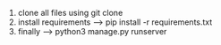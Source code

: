 1. clone all files using git clone
2. install requirements --> pip install -r requirements.txt
3. finally --> python3 manage.py runserver
